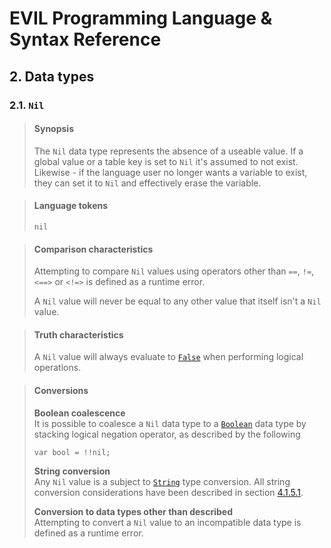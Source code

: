 ﻿# EVIL Programming Language & Syntax Reference

## 2. Data types

### 2.1. `Nil`
>#### Synopsis
> The `Nil` data type represents the absence of a useable value.  If a global value or a table key is 
> set to `Nil` it's assumed to not exist.  Likewise - if the language user no longer wants a variable
> to exist, they can set it to `Nil` and effectively erase the variable.

>#### Language tokens
> `nil`

>#### Comparison characteristics
> Attempting to compare `Nil` values using operators other than `==`, `!=`, `<==>` or `<!=>` is defined
> as a runtime error.
> 
> A `Nil` value will never be equal to any other value that itself isn't a `Nil` value.

>#### Truth characteristics
> A `Nil` value will always evaluate to [`False`](#24-boolean)  when performing logical operations.

>#### Conversions
> **Boolean coalescence**  
> It is possible to coalesce a `Nil` data type to a [`Boolean`](#24-boolean) data type by stacking logical
> negation operator, as described by the following
> ```EVIL
> var bool = !!nil;
> ```
> 
> **String conversion**  
> Any `Nil` value is a subject to [`String`](#23-string) type conversion. All string conversion considerations
> have been described in section [4.1.5.1](04_expressions.md#to-string-operator).
> 
> **Conversion to data types other than described**  
> Attempting to convert a `Nil` value to an incompatible data type is defined as a runtime error.

